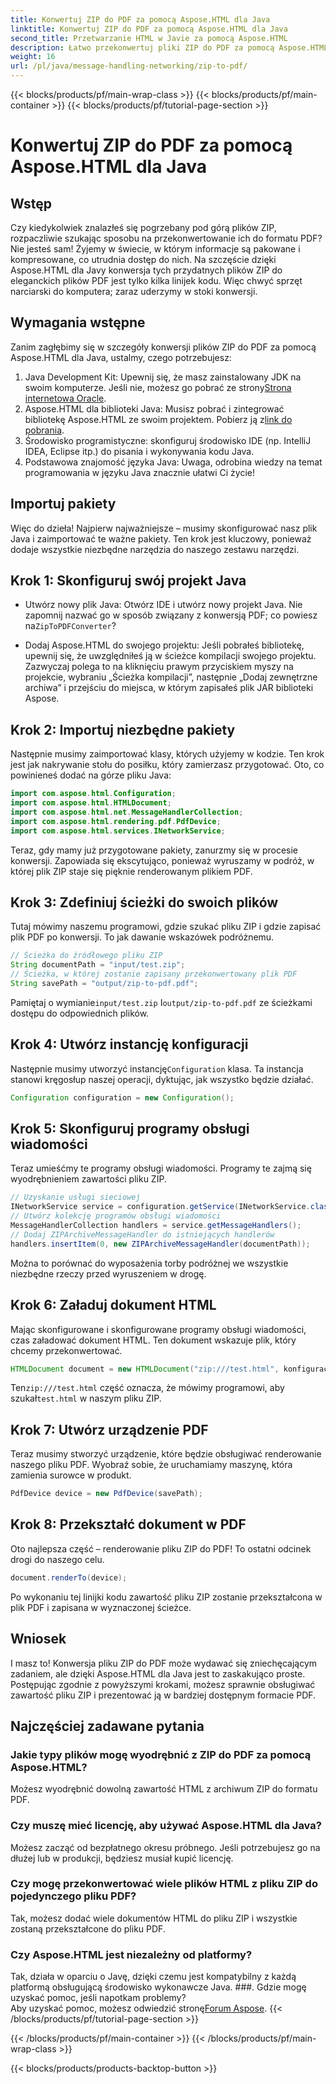 ```yaml
---
title: Konwertuj ZIP do PDF za pomocą Aspose.HTML dla Java
linktitle: Konwertuj ZIP do PDF za pomocą Aspose.HTML dla Java
second_title: Przetwarzanie HTML w Javie za pomocą Aspose.HTML
description: Łatwo przekonwertuj pliki ZIP do PDF za pomocą Aspose.HTML dla Java, korzystając z tego przewodnika krok po kroku.
weight: 16
url: /pl/java/message-handling-networking/zip-to-pdf/
---
```


{{< blocks/products/pf/main-wrap-class >}}
{{< blocks/products/pf/main-container >}}
{{< blocks/products/pf/tutorial-page-section >}}

# Konwertuj ZIP do PDF za pomocą Aspose.HTML dla Java

## Wstęp
Czy kiedykolwiek znalazłeś się pogrzebany pod górą plików ZIP, rozpaczliwie szukając sposobu na przekonwertowanie ich do formatu PDF? Nie jesteś sam! Żyjemy w świecie, w którym informacje są pakowane i kompresowane, co utrudnia dostęp do nich. Na szczęście dzięki Aspose.HTML dla Javy konwersja tych przydatnych plików ZIP do eleganckich plików PDF jest tylko kilka linijek kodu. Więc chwyć sprzęt narciarski do komputera; zaraz uderzymy w stoki konwersji.
## Wymagania wstępne
Zanim zagłębimy się w szczegóły konwersji plików ZIP do PDF za pomocą Aspose.HTML dla Java, ustalmy, czego potrzebujesz:
1.  Java Development Kit: Upewnij się, że masz zainstalowany JDK na swoim komputerze. Jeśli nie, możesz go pobrać ze strony[Strona internetowa Oracle](https://www.oracle.com/java/technologies/javase-jdk11-downloads.html).
2.  Aspose.HTML dla biblioteki Java: Musisz pobrać i zintegrować bibliotekę Aspose.HTML ze swoim projektem. Pobierz ją z[link do pobrania](https://releases.aspose.com/html/java/).
3. Środowisko programistyczne: skonfiguruj środowisko IDE (np. IntelliJ IDEA, Eclipse itp.) do pisania i wykonywania kodu Java.
4. Podstawowa znajomość języka Java: Uwaga, odrobina wiedzy na temat programowania w języku Java znacznie ułatwi Ci życie!
## Importuj pakiety
Więc do dzieła! Najpierw najważniejsze – musimy skonfigurować nasz plik Java i zaimportować te ważne pakiety. Ten krok jest kluczowy, ponieważ dodaje wszystkie niezbędne narzędzia do naszego zestawu narzędzi. 
## Krok 1: Skonfiguruj swój projekt Java
- Utwórz nowy plik Java: Otwórz IDE i utwórz nowy projekt Java. Nie zapomnij nazwać go w sposób związany z konwersją PDF; co powiesz na`ZipToPDFConverter`?
  
- Dodaj Aspose.HTML do swojego projektu: Jeśli pobrałeś bibliotekę, upewnij się, że uwzględniłeś ją w ścieżce kompilacji swojego projektu. Zazwyczaj polega to na kliknięciu prawym przyciskiem myszy na projekcie, wybraniu „Ścieżka kompilacji”, następnie „Dodaj zewnętrzne archiwa” i przejściu do miejsca, w którym zapisałeś plik JAR biblioteki Aspose.
## Krok 2: Importuj niezbędne pakiety
Następnie musimy zaimportować klasy, których użyjemy w kodzie. Ten krok jest jak nakrywanie stołu do posiłku, który zamierzasz przygotować. Oto, co powinieneś dodać na górze pliku Java:
```java
import com.aspose.html.Configuration;
import com.aspose.html.HTMLDocument;
import com.aspose.html.net.MessageHandlerCollection;
import com.aspose.html.rendering.pdf.PdfDevice;
import com.aspose.html.services.INetworkService;
```
Teraz, gdy mamy już przygotowane pakiety, zanurzmy się w procesie konwersji. Zapowiada się ekscytująco, ponieważ wyruszamy w podróż, w której plik ZIP staje się pięknie renderowanym plikiem PDF. 
## Krok 3: Zdefiniuj ścieżki do swoich plików
Tutaj mówimy naszemu programowi, gdzie szukać pliku ZIP i gdzie zapisać plik PDF po konwersji. To jak dawanie wskazówek podróżnemu.
```java
// Ścieżka do źródłowego pliku ZIP
String documentPath = "input/test.zip";
// Ścieżka, w której zostanie zapisany przekonwertowany plik PDF
String savePath = "output/zip-to-pdf.pdf";
```
 Pamiętaj o wymianie`input/test.zip` I`output/zip-to-pdf.pdf` ze ścieżkami dostępu do odpowiednich plików.
## Krok 4: Utwórz instancję konfiguracji
 Następnie musimy utworzyć instancję`Configuration` klasa. Ta instancja stanowi kręgosłup naszej operacji, dyktując, jak wszystko będzie działać.
```java
Configuration configuration = new Configuration();
```
## Krok 5: Skonfiguruj programy obsługi wiadomości
Teraz umieśćmy te programy obsługi wiadomości. Programy te zajmą się wyodrębnieniem zawartości pliku ZIP. 
```java
// Uzyskanie usługi sieciowej
INetworkService service = configuration.getService(INetworkService.class);
// Utwórz kolekcję programów obsługi wiadomości
MessageHandlerCollection handlers = service.getMessageHandlers();
// Dodaj ZIPArchiveMessageHandler do istniejących handlerów
handlers.insertItem(0, new ZIPArchiveMessageHandler(documentPath));
```
Można to porównać do wyposażenia torby podróżnej we wszystkie niezbędne rzeczy przed wyruszeniem w drogę.
## Krok 6: Załaduj dokument HTML
Mając skonfigurowane i skonfigurowane programy obsługi wiadomości, czas załadować dokument HTML. Ten dokument wskazuje plik, który chcemy przekonwertować.
```java
HTMLDocument document = new HTMLDocument("zip:///test.html", konfiguracja);
```
 Ten`zip:///test.html` część oznacza, że mówimy programowi, aby szukał`test.html` w naszym pliku ZIP.
## Krok 7: Utwórz urządzenie PDF
Teraz musimy stworzyć urządzenie, które będzie obsługiwać renderowanie naszego pliku PDF. Wyobraź sobie, że uruchamiamy maszynę, która zamienia surowce w produkt.
```java
PdfDevice device = new PdfDevice(savePath);
```
## Krok 8: Przekształć dokument w PDF
Oto najlepsza część – renderowanie pliku ZIP do PDF! To ostatni odcinek drogi do naszego celu.
```java
document.renderTo(device);
```
Po wykonaniu tej linijki kodu zawartość pliku ZIP zostanie przekształcona w plik PDF i zapisana w wyznaczonej ścieżce.
## Wniosek
I masz to! Konwersja pliku ZIP do PDF może wydawać się zniechęcającym zadaniem, ale dzięki Aspose.HTML dla Java jest to zaskakująco proste. Postępując zgodnie z powyższymi krokami, możesz sprawnie obsługiwać zawartość pliku ZIP i prezentować ją w bardziej dostępnym formacie PDF.
## Najczęściej zadawane pytania
### Jakie typy plików mogę wyodrębnić z ZIP do PDF za pomocą Aspose.HTML?  
Możesz wyodrębnić dowolną zawartość HTML z archiwum ZIP do formatu PDF.
### Czy muszę mieć licencję, aby używać Aspose.HTML dla Java?  
Możesz zacząć od bezpłatnego okresu próbnego. Jeśli potrzebujesz go na dłużej lub w produkcji, będziesz musiał kupić licencję.
### Czy mogę przekonwertować wiele plików HTML z pliku ZIP do pojedynczego pliku PDF?  
Tak, możesz dodać wiele dokumentów HTML do pliku ZIP i wszystkie zostaną przekształcone do pliku PDF.
### Czy Aspose.HTML jest niezależny od platformy?  
Tak, działa w oparciu o Javę, dzięki czemu jest kompatybilny z każdą platformą obsługującą środowisko wykonawcze Java.
###. Gdzie mogę uzyskać pomoc, jeśli napotkam problemy?  
 Aby uzyskać pomoc, możesz odwiedzić stronę[Forum Aspose](https://forum.aspose.com/c/html/29).
{{< /blocks/products/pf/tutorial-page-section >}}

{{< /blocks/products/pf/main-container >}}
{{< /blocks/products/pf/main-wrap-class >}}

{{< blocks/products/products-backtop-button >}}
